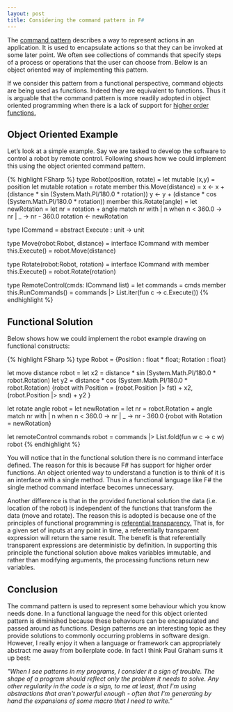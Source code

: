 ```yaml
---
layout: post
title: Considering the command pattern in F#
---
```


The [command pattern](http://en.wikipedia.org/wiki/Command_pattern) describes a way to represent actions in an application. It is used to encapsulate actions so that they can be invoked at some later point. We often see collections of commands that specify steps of a process or operations that the user can choose from. Below is an object oriented way of implementing this pattern.

If we consider this pattern from a functional perspective, command objects are being used as functions. Indeed they are equivalent to functions. Thus it is arguable that the command pattern is more readily adopted in object oriented programming when there is a lack of support for [higher order functions.](http://en.wikipedia.org/wiki/Higher-order_function)

## Object Oriented Example

Let’s look at a simple example. Say we are tasked to develop the software to control a robot by remote control. Following shows how we could implement this using the object oriented command pattern.

{% highlight FSharp %}
type Robot(position, rotate) =
    let mutable (x,y) = position
    let mutable rotation = rotate
    member this.Move(distance) =
      x <- x + (distance * sin (System.Math.PI/180.0 * rotation))
      y <- y + (distance * cos (System.Math.PI/180.0 * rotation))
    member this.Rotate(angle) =
    	let newRotation =
    		let nr = rotation + angle
    		match nr with
    		| n when n < 360.0 -> nr
    		| _ -> nr - 360.0
    	rotation <- newRotation

type ICommand =
    abstract Execute : unit -> unit

type Move(robot:Robot, distance) =
    interface ICommand with
    	member this.Execute() = robot.Move(distance)

type Rotate(robot:Robot, rotation) =
    interface ICommand with
    	member this.Execute() = robot.Rotate(rotation)

type RemoteControl(cmds: ICommand list) =
    let commands = cmds
    member this.RunCommands() = commands |> List.iter(fun c -> c.Execute())
{% endhighlight %}

## Functional Solution

Below shows how we could implement the robot example drawing on functional constructs:

{% highlight FSharp %}
type Robot = {Position : float * float; Rotation : float}

let move distance robot =
    let x2 = distance * sin (System.Math.PI/180.0 * robot.Rotation)
    let y2 = distance * cos (System.Math.PI/180.0 * robot.Rotation)
    {robot with Position = (robot.Position |> fst) + x2, (robot.Position |> snd) + y2 }

let rotate angle robot =
    let newRotation =
      let nr = robot.Rotation + angle
    	match nr with
    	| n when n < 360.0 -> nr
    	| _ -> nr - 360.0
    {robot with Rotation = newRotation}

let remoteControl commands robot =
    commands |> List.fold(fun w c -> c w) robot
{% endhighlight %}

You will notice that in the functional solution there is no command interface defined. The reason for this is because F# has support for higher order functions. An object oriented way to understand a function is to think of it is an interface with a single method. Thus in a functional language like F# the single method command interface becomes unnecessary.

Another difference is that in the provided functional solution the data (i.e. location of the robot) is independent of the functions that transform the data (move and rotate). The reason this is adopted is because one of the principles of functional programming is [referential transparency.](http://en.wikipedia.org/wiki/Referential_transparency_(computer_science)) That is, for a given set of inputs at any point in time, a referentially transparent expression will return the same result. The benefit is that referentially transparent expressions are deterministic by definition. In supporting this principle the functional solution above makes variables immutable, and rather than modifying arguments, the processing functions return new variables.

## Conclusion

The command pattern is used to represent some behaviour which you know needs done. In a functional language the need for this object oriented pattern is diminished because these behaviours can be encapsulated and passed around as functions. Design patterns are an interesting topic as they provide solutions to commonly occurring problems in software design. However, I really enjoy it when a language or framework can appropriately abstract me away from boilerplate code. In fact I think Paul Graham sums it up best:

<cite>"When I see patterns in my programs, I consider it a sign of trouble. The shape of a program should reflect only the problem it needs to solve. Any other regularity in the code is a sign, to me at least, that I'm using abstractions that aren't powerful enough - often that I'm generating by hand the expansions of some macro that I need to write."</cite>
